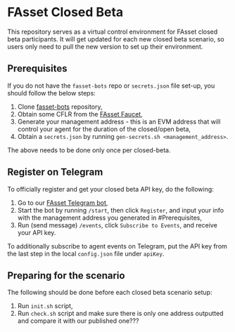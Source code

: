 # FAsset Closed Beta

This repository serves as a virtual control environment for FAsset closed beta participants.
It will get updated for each new closed beta scenario, so users only need to pull the new version to set up their environment.

## Prerequisites

If you do not have the `fasset-bots` repo or `secrets.json` file set-up, you should follow the below steps:
1. Clone [fasset-bots](https://github.com/flare-labs-ltd/fasset-bots.git) repository,
1. Obtain some CFLR from the [FAsset Faucet](https://faucet.flare.network/),
1. Generate your management address - this is an EVM address that will control your agent for the duration of the closed/open beta,
1. Obtain a `secrets.json` by running `gen-secrets.sh <management_address>`.

The above needs to be done only once per closed-beta.

## Register on Telegram

To officially register and get your closed beta API key, do the following:
1. Go to our [FAsset Telegram bot](https://t.me/FlareFAssetsBot),
1. Start the bot by running `/start`, then click `Register`, and input your info with the management address you generated in #Prerequisites,
1. Run (send message) `/events`, click `Subscribe to Events`, and receive your API key.

To additionally subscribe to agent events on Telegram, put the API key from the last step in the local `config.json` file under `apiKey`.

## Preparing for the scenario

The following should be done before each closed beta scenario setup:
1. Run `init.sh` script,
1. Run `check.sh` script and make sure there is only one address outputted and compare it with our published one???
